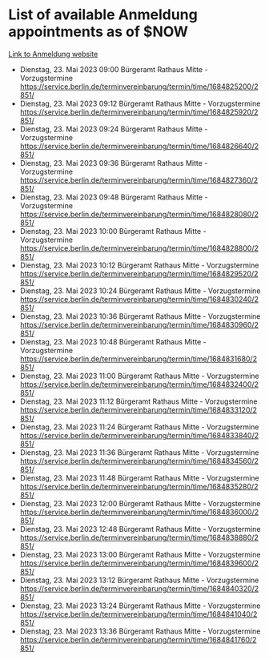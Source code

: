# List of available Anmeldung appointments as of $NOW
[Link to Anmeldung website](https://service.berlin.de/terminvereinbarung/termin/tag.php?termin=1&anliegen[]=120686&dienstleisterlist=122210,122217,327316,122219,327312,122227,327314,122231,327346,122243,327348,122254,122252,329742,122260,329745,122262,329748,122271,327278,122273,327274,122277,327276,330436,122280,327294,122282,327290,122284,327292,122291,327270,122285,327266,122286,327264,122296,327268,150230,329760,122297,327286,122294,327284,122312,329763,122314,329775,122304,327330,122311,327334,122309,327332,317869,122281,327352,122279,329772,122283,122276,327324,122274,327326,122267,329766,122246,327318,122251,327320,122257,327322,122208,327298,122226,327300&herkunft=http%3A%2F%2Fservice.berlin.de%2Fdienstleistung%2F120686%2F)
- Dienstag, 23. Mai 2023 09:00 Bürgeramt Rathaus Mitte - Vorzugstermine https://service.berlin.de/terminvereinbarung/termin/time/1684825200/2851/
- Dienstag, 23. Mai 2023 09:12 Bürgeramt Rathaus Mitte - Vorzugstermine https://service.berlin.de/terminvereinbarung/termin/time/1684825920/2851/
- Dienstag, 23. Mai 2023 09:24 Bürgeramt Rathaus Mitte - Vorzugstermine https://service.berlin.de/terminvereinbarung/termin/time/1684826640/2851/
- Dienstag, 23. Mai 2023 09:36 Bürgeramt Rathaus Mitte - Vorzugstermine https://service.berlin.de/terminvereinbarung/termin/time/1684827360/2851/
- Dienstag, 23. Mai 2023 09:48 Bürgeramt Rathaus Mitte - Vorzugstermine https://service.berlin.de/terminvereinbarung/termin/time/1684828080/2851/
- Dienstag, 23. Mai 2023 10:00 Bürgeramt Rathaus Mitte - Vorzugstermine https://service.berlin.de/terminvereinbarung/termin/time/1684828800/2851/
- Dienstag, 23. Mai 2023 10:12 Bürgeramt Rathaus Mitte - Vorzugstermine https://service.berlin.de/terminvereinbarung/termin/time/1684829520/2851/
- Dienstag, 23. Mai 2023 10:24 Bürgeramt Rathaus Mitte - Vorzugstermine https://service.berlin.de/terminvereinbarung/termin/time/1684830240/2851/
- Dienstag, 23. Mai 2023 10:36 Bürgeramt Rathaus Mitte - Vorzugstermine https://service.berlin.de/terminvereinbarung/termin/time/1684830960/2851/
- Dienstag, 23. Mai 2023 10:48 Bürgeramt Rathaus Mitte - Vorzugstermine https://service.berlin.de/terminvereinbarung/termin/time/1684831680/2851/
- Dienstag, 23. Mai 2023 11:00 Bürgeramt Rathaus Mitte - Vorzugstermine https://service.berlin.de/terminvereinbarung/termin/time/1684832400/2851/
- Dienstag, 23. Mai 2023 11:12 Bürgeramt Rathaus Mitte - Vorzugstermine https://service.berlin.de/terminvereinbarung/termin/time/1684833120/2851/
- Dienstag, 23. Mai 2023 11:24 Bürgeramt Rathaus Mitte - Vorzugstermine https://service.berlin.de/terminvereinbarung/termin/time/1684833840/2851/
- Dienstag, 23. Mai 2023 11:36 Bürgeramt Rathaus Mitte - Vorzugstermine https://service.berlin.de/terminvereinbarung/termin/time/1684834560/2851/
- Dienstag, 23. Mai 2023 11:48 Bürgeramt Rathaus Mitte - Vorzugstermine https://service.berlin.de/terminvereinbarung/termin/time/1684835280/2851/
- Dienstag, 23. Mai 2023 12:00 Bürgeramt Rathaus Mitte - Vorzugstermine https://service.berlin.de/terminvereinbarung/termin/time/1684836000/2851/
- Dienstag, 23. Mai 2023 12:48 Bürgeramt Rathaus Mitte - Vorzugstermine https://service.berlin.de/terminvereinbarung/termin/time/1684838880/2851/
- Dienstag, 23. Mai 2023 13:00 Bürgeramt Rathaus Mitte - Vorzugstermine https://service.berlin.de/terminvereinbarung/termin/time/1684839600/2851/
- Dienstag, 23. Mai 2023 13:12 Bürgeramt Rathaus Mitte - Vorzugstermine https://service.berlin.de/terminvereinbarung/termin/time/1684840320/2851/
- Dienstag, 23. Mai 2023 13:24 Bürgeramt Rathaus Mitte - Vorzugstermine https://service.berlin.de/terminvereinbarung/termin/time/1684841040/2851/
- Dienstag, 23. Mai 2023 13:36 Bürgeramt Rathaus Mitte - Vorzugstermine https://service.berlin.de/terminvereinbarung/termin/time/1684841760/2851/
